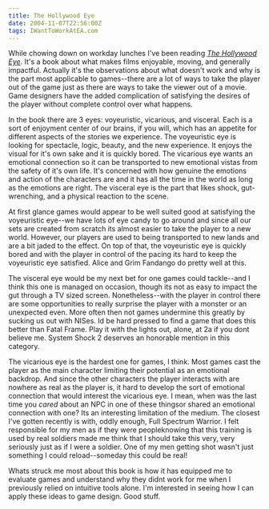 ```yaml
---
title: The Hollywood Eye
date: 2004-11-07T22:56:00Z
tags: IWantToWorkAtEA.com
---
```

While chowing down on workday lunches I've been reading *[The Hollywood Eye][1]*. It's a book about what makes films enjoyable, moving, and generally impactful. Actually it's the observations about what doesn't work and why is the part most applicable to games--there are a lot of ways to take the player out of the game just as there are ways to take the viewer out of a movie. Game designers have the added complication of satisfying the desires of the player without complete control over what happens.

In the book there are 3 eyes: voyeuristic, vicarious, and visceral. Each is a sort of enjoyment center of our brains, if you will, which has an appetite for different aspects of the stories we experience. The voyeuristic eye is looking for spectacle, logic, beauty, and the new experience. It enjoys the visual for it's own sake and it is quickly bored. The vicarious eye wants an emotional connection so it can be transported to new emotional vistas from the safety of it's own life. It's concerned with how genuine the emotions and action of the characters are and it has all the time in the world as long as the emotions are right. The visceral eye is the part that likes shock, gut-wrenching, and a physical reaction to the scene.

At first glance games would appear to be well suited good at satisfying the voyeuristic eye--we have lots of eye candy to go around and since all our sets are created from scratch its almost easier to take the player to a new world. However, our players are used to being transported to new lands and are a bit jaded to the effect. On top of that, the voyeuristic eye is quickly bored and with the player in control of the pacing its hard to keep the voyeuristic eye satisfied. Alice and Grim Fandango do pretty well at this.

The visceral eye would be my next bet for one games could tackle--and I think this one is managed on occasion, though its not as easy to impact the gut through a TV sized screen. Nonetheless--with the player in control there are some opportunities to really surprise the player with a monster or an unexpected even. More often then not games undermine this greatly by sucking us out with NISes. Id be hard pressed to find a game that does this better than Fatal Frame. Play it with the lights out, alone, at 2a if you dont believe me. System Shock 2 deserves an honorable mention in this category.

The vicarious eye is the hardest one for games, I think. Most games cast the player as the main character limiting their potential as an emotional backdrop. And since the other characters the player interacts with are nowhere as real as the player is, it hard to develop the sort of emotional connection that would interest the vicarious eye. I mean, when was the last time you *cared* about an NPC in one of these thingsor shared an emotional connection with one? Its an interesting limitation of the medium. The closest I've gotten recently is with, oddly enough, Full Spectrum Warrior. I felt responsible for my men as if they were peopleknowing that this training is used by real soldiers made me think that I should take this very, very seriously just as if I were a soldier. One of my men getting shot wasn't just something I could reload--someday this could be real!

Whats struck me most about this book is how it has equipped me to evaluate games and understand why they didnt work for me when I previously relied on intuitive tools alone. I'm interested in seeing how I can apply these ideas to game design. Good stuff.

 [1]: http://www.amazon.com/exec/obidos/tg/detail/-/0060391138/qid=1099891783/sr=8-1/ref=sr_8_xs_ap_i1_xgl14/104-4386696-2656740?v=glance&amp;s=books&amp;n=507846

